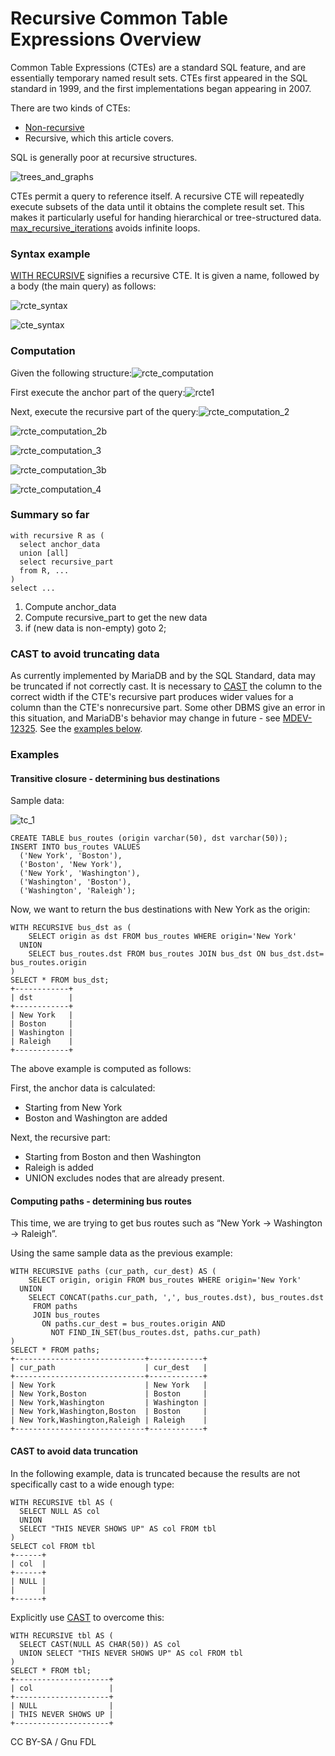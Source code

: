 # Recursive Common Table Expressions Overview

Common Table Expressions (CTEs) are a standard SQL feature, and are essentially temporary named result sets. CTEs first appeared in the SQL standard in 1999, and the first implementations began appearing in 2007.

There are two kinds of CTEs:

* [Non-recursive](non-recursive-common-table-expressions-overview.md)
* Recursive, which this article covers.

SQL is generally poor at recursive structures.

![trees\_and\_graphs](../../../../../.gitbook/assets/recursive-common-table-expressions-overview/+image/trees_and_graphs.png)

CTEs permit a query to reference itself. A recursive CTE will repeatedly execute subsets of the data until it obtains the complete result set. This makes it particularly useful for handing hierarchical or tree-structured data. [max\_recursive\_iterations](../../../../../ha-and-performance/optimization-and-tuning/system-variables/server-system-variables.md#max_recursive_iterations) avoids infinite loops.

### Syntax example

[WITH RECURSIVE](with.md) signifies a recursive CTE. It is given a name, followed by a body (the main query) as follows:

![rcte\_syntax](../../../../../.gitbook/assets/recursive-common-table-expressions-overview/+image/rcte_syntax.png)

![cte\_syntax](../../../../../.gitbook/assets/recursive-common-table-expressions-overview/+image/cte_syntax.png)

### Computation

Given the following structure:![rcte\_computation](../../../../../.gitbook/assets/recursive-common-table-expressions-overview/+image/rcte_computation.png)

First execute the anchor part of the query:![rcte1](../../../../../.gitbook/assets/recursive-common-table-expressions-overview/+image/rcte1.png)

Next, execute the recursive part of the query:![rcte\_computation\_2](../../../../../.gitbook/assets/recursive-common-table-expressions-overview/+image/rcte_computation_2.png)

![rcte\_computation\_2b](../../../../../.gitbook/assets/recursive-common-table-expressions-overview/+image/rcte_computation_2b.png)

![rcte\_computation\_3](../../../../../.gitbook/assets/recursive-common-table-expressions-overview/+image/rcte_computation_3.png)

![rcte\_computation\_3b](../../../../../.gitbook/assets/recursive-common-table-expressions-overview/+image/rcte_computation_3b.png)

![rcte\_computation\_4](../../../../../.gitbook/assets/recursive-common-table-expressions-overview/+image/rcte_computation_4.png)

### Summary so far

```
with recursive R as (
  select anchor_data
  union [all]
  select recursive_part
  from R, ...
)
select ...
```

1. Compute anchor\_data
2. Compute recursive\_part to get the new data
3. if (new data is non-empty) goto 2;

### CAST to avoid truncating data

As currently implemented by MariaDB and by the SQL Standard, data may be truncated if not correctly cast. It is necessary to [CAST](../../../../sql-functions/string-functions/cast.md) the column to the correct width if the CTE's recursive part produces wider values for a column than the CTE's nonrecursive part. Some other DBMS give an error in this situation, and MariaDB's behavior may change in future - see [MDEV-12325](https://jira.mariadb.org/browse/MDEV-12325). See the [examples below](recursive-common-table-expressions-overview.md#cast-to-avoid-data-truncation).

### Examples

#### Transitive closure - determining bus destinations

Sample data:

![tc\_1](../../../../../.gitbook/assets/recursive-common-table-expressions-overview/+image/tc_1.png)

```
CREATE TABLE bus_routes (origin varchar(50), dst varchar(50));
INSERT INTO bus_routes VALUES 
  ('New York', 'Boston'), 
  ('Boston', 'New York'), 
  ('New York', 'Washington'), 
  ('Washington', 'Boston'), 
  ('Washington', 'Raleigh');
```

Now, we want to return the bus destinations with New York as the origin:

```
WITH RECURSIVE bus_dst as ( 
    SELECT origin as dst FROM bus_routes WHERE origin='New York' 
  UNION
    SELECT bus_routes.dst FROM bus_routes JOIN bus_dst ON bus_dst.dst= bus_routes.origin 
) 
SELECT * FROM bus_dst;
+------------+
| dst        |
+------------+
| New York   |
| Boston     |
| Washington |
| Raleigh    |
+------------+
```

The above example is computed as follows:

First, the anchor data is calculated:

* Starting from New York
* Boston and Washington are added

Next, the recursive part:

* Starting from Boston and then Washington
* Raleigh is added
* UNION excludes nodes that are already present.

#### Computing paths - determining bus routes

This time, we are trying to get bus routes such as “New York -> Washington -> Raleigh”.

Using the same sample data as the previous example:

```
WITH RECURSIVE paths (cur_path, cur_dest) AS (
    SELECT origin, origin FROM bus_routes WHERE origin='New York' 
  UNION
    SELECT CONCAT(paths.cur_path, ',', bus_routes.dst), bus_routes.dst 
     FROM paths
     JOIN bus_routes 
       ON paths.cur_dest = bus_routes.origin AND 
         NOT FIND_IN_SET(bus_routes.dst, paths.cur_path)
) 
SELECT * FROM paths;
+-----------------------------+------------+
| cur_path                    | cur_dest   |
+-----------------------------+------------+
| New York                    | New York   |
| New York,Boston             | Boston     |
| New York,Washington         | Washington |
| New York,Washington,Boston  | Boston     |
| New York,Washington,Raleigh | Raleigh    |
+-----------------------------+------------+
```

#### CAST to avoid data truncation

In the following example, data is truncated because the results are not specifically cast to a wide enough type:

```
WITH RECURSIVE tbl AS (
  SELECT NULL AS col
  UNION
  SELECT "THIS NEVER SHOWS UP" AS col FROM tbl
)
SELECT col FROM tbl
+------+
| col  |
+------+
| NULL |
|      |
+------+
```

Explicitly use [CAST](../../../../sql-functions/string-functions/cast.md) to overcome this:

```
WITH RECURSIVE tbl AS (
  SELECT CAST(NULL AS CHAR(50)) AS col
  UNION SELECT "THIS NEVER SHOWS UP" AS col FROM tbl
)  
SELECT * FROM tbl;
+---------------------+
| col                 |
+---------------------+
| NULL                |
| THIS NEVER SHOWS UP |
+---------------------+
```

CC BY-SA / Gnu FDL
